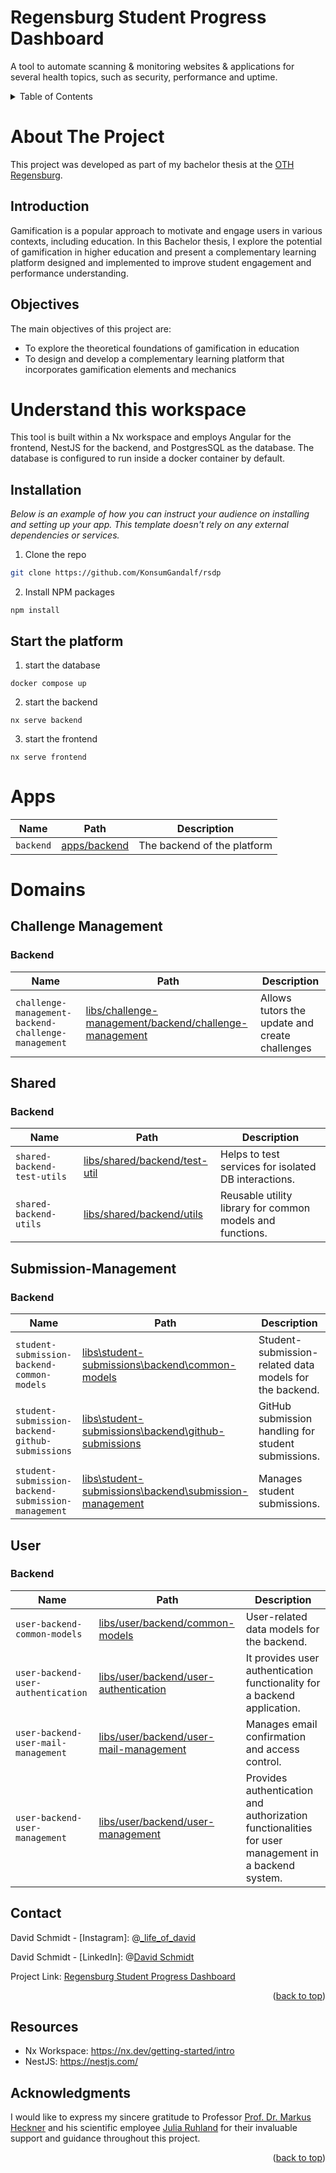 # Regensburg Student Progress Dashboard

A tool to automate scanning & monitoring websites & applications for several health topics, such as security,
performance and uptime.

<!-- TABLE OF CONTENTS -->
<details>
  <summary>Table of Contents</summary>
  <ol>
    <li>
      <a href="#about-the-project">About The Project</a>
      <ul>
        <li><a href="#introduction">Introduction</a></li>
        <li><a href="#objectives">Objectives</a></li>
      </ul>
    </li>
    <li>
      <a href="#understand-this-workspace">Understand this workspace</a>
      <ul>
        <li><a href="#installation">Installation</a></li>
        <li><a href="#start-the-platform">Start the platform</a></li>
      </ul>
    </li>
    <li>
      <a href="#apps">Apps</a>
      <a href="#domains">Domains</a>
      <ul>
        <li>
            <a href="#grade">Grade</a>
            <ul>
                <li><a href="#backend">Backend</a></li>
            </ul>
        </li>
        <li>
            <a href="#Shared">Shared</a>
            <ul>
                <li><a href="#backend">Backend</a></li>
            </ul>
        </li>
      </ul>
    </li>
    <li><a href="#contact">Contact</a></li>
    <li><a href="#acknowledgments">Acknowledgments</a></li>
  </ol>
</details>

# About The Project

This project was developed as part of my bachelor thesis at the [OTH Regensburg](https://www.oth-regensburg.de/).

## Introduction

Gamification is a popular approach to motivate and engage users in various contexts,
including education. In this Bachelor thesis, I explore the potential of gamification in
higher education and present a complementary learning platform designed and implemented
to improve student engagement and performance understanding.

## Objectives

The main objectives of this project are:

-   To explore the theoretical foundations of gamification in education
-   To design and develop a complementary learning platform that incorporates gamification elements and mechanics

# Understand this workspace

This tool is built within a Nx workspace and employs Angular for the frontend,
NestJS for the backend, and PostgresSQL as the database.
The database is configured to run inside a docker container by default.

## Installation

_Below is an example of how you can instruct your audience on installing and
setting up your app. This template doesn't rely on any external dependencies or services._

1. Clone the repo

```sh
git clone https://github.com/KonsumGandalf/rsdp
```

2. Install NPM packages

```shell
npm install
```

## Start the platform

1. start the database

```shell
docker compose up
```

2. start the backend

```shell
nx serve backend
```

3. start the frontend

```shell
nx serve frontend
```

# Apps

| Name      | Path                         | Description                 |
| --------- | ---------------------------- | --------------------------- |
| `backend` | [apps/backend](apps/backend) | The backend of the platform |

# Domains

## Challenge Management

### Backend

| Name                                                | Path                                                                                                             | Description                                    |
| --------------------------------------------------- | ---------------------------------------------------------------------------------------------------------------- | ---------------------------------------------- |
| `challenge-management-backend-challenge-management` | [libs/challenge-management/backend/challenge-management](libs/challenge-management/backend/challenge-management) | Allows tutors the update and create challenges |

## Shared

### Backend

| Name                        | Path                                                           | Description                                               |
| --------------------------- | -------------------------------------------------------------- | --------------------------------------------------------- |
| `shared-backend-test-utils` | [libs/shared/backend/test-util](libs/shared/backend/test-util) | Helps to test services for isolated DB interactions.      |
| `shared-backend-utils`      | [libs/shared/backend/utils](libs/shared/backend/utils)         | Reusable utility library for common models and functions. |

## Submission-Management

### Backend

| Name                                               | Path                                                                                                             | Description                                             |
| -------------------------------------------------- | ---------------------------------------------------------------------------------------------------------------- | ------------------------------------------------------- |
| `student-submission-backend-common-models`         | [libs\student-submissions\backend\common-models](libs\student-submissions\backend\common-models)                 | Student-submission-related data models for the backend. |
| `student-submission-backend-github-submissions`    | [libs\student-submissions\backend\github-submissions](libs\student-submissions\backend\github-submissions)       | GitHub submission handling for student submissions.     |
| `student-submission-backend-submission-management` | [libs\student-submissions\backend\submission-management](libs\student-submissions\backend\submission-management) | Manages student submissions.                            |

## User

### Backend

| Name                                | Path                                                                             | Description                                                                                        |
| ----------------------------------- | -------------------------------------------------------------------------------- | -------------------------------------------------------------------------------------------------- |
| `user-backend-common-models`        | [libs/user/backend/common-models](libs/user/backend/common-models)               | User-related data models for the backend.                                                          |
| `user-backend-user-authentication`  | [libs/user/backend/user-authentication](libs/user/backend/user-authentication)   | It provides user authentication functionality for a backend application.                           |
| `user-backend-user-mail-management` | [libs/user/backend/user-mail-management](libs/user/backend/user-mail-management) | Manages email confirmation and access control.                                                     |
| `user-backend-user-management`      | [libs/user/backend/user-management](libs/user/backend/user-management)           | Provides authentication and authorization functionalities for user management in a backend system. |

<!-- CONTACT -->

## Contact

David Schmidt - [Instagram]: @[\_life_of_david](https://www.instagram.com/_life_of_david/)

David Schmidt - [LinkedIn]: @[David Schmidt](https://www.linkedin.com/in/david-schmidt-09b69b1b6)

Project Link: [Regensburg Student Progress Dashboard](https://github.com/users/KonsumGandalf/projects/8)

<p align="right">(<a href="#top">back to top</a>)</p>

## Resources

-   Nx Workspace: https://nx.dev/getting-started/intro
-   NestJS: https://nestjs.com/

<!-- ACKNOWLEDGMENTS -->

## Acknowledgments

I would like to express my sincere gratitude to
Professor [Prof. Dr. Markus Heckner](https://www.linkedin.com/in/mheckner) and his scientific
employee [Julia Ruhland](https://www.xing.com/profile/Julia_Ruhland6) for
their invaluable support and guidance throughout this project.

<p align="right">(<a href="#top">back to top</a>)</p>
